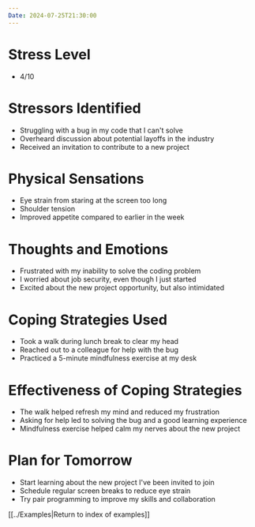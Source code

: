 ```yaml
---
Date: 2024-07-25T21:30:00
---
```


# Stress Level

- 4/10

# Stressors Identified

- Struggling with a bug in my code that I can't solve
- Overheard discussion about potential layoffs in the industry
- Received an invitation to contribute to a new project

# Physical Sensations

- Eye strain from staring at the screen too long
- Shoulder tension
- Improved appetite compared to earlier in the week

# Thoughts and Emotions

- Frustrated with my inability to solve the coding problem
- I worried about job security, even though I just started
- Excited about the new project opportunity, but also intimidated

# Coping Strategies Used

- Took a walk during lunch break to clear my head
- Reached out to a colleague for help with the bug
- Practiced a 5-minute mindfulness exercise at my desk

# Effectiveness of Coping Strategies

- The walk helped refresh my mind and reduced my frustration
- Asking for help led to solving the bug and a good learning experience
- Mindfulness exercise helped calm my nerves about the new project

# Plan for Tomorrow

- Start learning about the new project I've been invited to join
- Schedule regular screen breaks to reduce eye strain
- Try pair programming to improve my skills and collaboration

[[../Examples|Return to index of examples]]